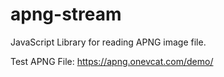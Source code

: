 # apng-stream

JavaScript Library for reading APNG image file.

Test APNG File: https://apng.onevcat.com/demo/